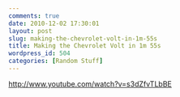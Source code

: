 ```yaml
---
comments: true
date: 2010-12-02 17:30:01
layout: post
slug: making-the-chevrolet-volt-in-1m-55s
title: Making the Chevrolet Volt in 1m 55s
wordpress_id: 504
categories: [Random Stuff]
---
```


http://www.youtube.com/watch?v=s3dZfvTLbBE
